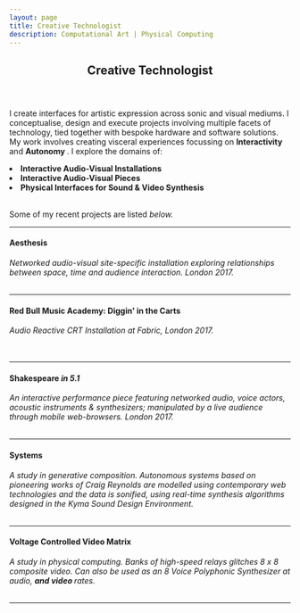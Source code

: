 ```yaml
---
layout: page
title: Creative Technologist
description: Computational Art | Physical Computing
---
```


<!-- Main -->
<div id="main" class="alt">

<!-- One -->
<section id="one">
	<div class="inner">
		<header class="major">
			<h1>Creative Technologist</h1>
		</header>

<!-- Content -->
<!-- <h2 id="content">The What</h2> -->
<p>I create  interfaces for artistic expression across sonic and visual mediums.
 I conceptualise, design and execute projects involving multiple facets of technology, tied together with bespoke hardware and software solutions. My work involves creating visceral experiences focussing on  <b> Interactivity </b> and <b> Autonomy </b>.
I explore the domains of:
<li> <strong> Interactive Audio-Visual Installations  </strong>
<li> <strong> Interactive Audio-Visual Pieces </strong>
<li> <strong> Physical Interfaces for Sound & Video Synthesis </strong>
<br>
<br>

Some of my recent projects are listed <i> below.</i>
<hr class="major" />
<h4>Aesthesis</h4>
	<i>Networked audio-visual site-specific installation exploring relationships between space, time and audience interaction. London 2017.</i>
	<div class="row">
	<br>
	<div class="4u"> <span class="image centered"><img src="assets/images/crp_aes_2017.jpg" alt="" /></span> </div>
	<div class="4u"> <span class="image centered"><img src="assets/images/crp_aes_2017_2.jpg" alt="" /></span> </div>
	<div class="4u"> <span class="image centered"><img src="assets/images/crp_aes_2017_1.jpg" alt="" /></span> </div>
	</div>
<hr class="major" />
	<h4>Red Bull Music Academy: Diggin' in the Carts</h4>
		<i>Audio Reactive CRT Installation at Fabric, London 2017.</i>
		<div class="row">
		<br>
		<div class="4u "> <span class="image fit"><img src="assets/images/crp_rbma_2017.jpg" alt="" /></span> </div>
		<div class="4u "><span class="image fit"><img src="assets/images/crp_rbma_2017_2.jpg" alt="" /></span> </div>
		<div class="4u "> <span class="image fit"><img src="assets/images/crp_rbma_2017_3.jpg" alt="" /></span> </div>
		</div>
		<br>
<hr class="major" />
<h4>Shakespeare <i> in 5.1 </i> </h4>
			<i>An interactive performance piece featuring networked audio, voice actors, acoustic instruments & synthesizers; manipulated by a live audience through mobile web-browsers. London 2017.</i>
			<div class="row">
			<br>
			<div class="3u"> <span class="image centered"><img src="assets/images/crp_s51_2017.jpg" alt="" /></span> </div>
			<div class="3u"> <span class="image centered"><img src="assets/images/crp_s51_2017_1.jpg" alt="" /></span> </div>
			<div class="3u"> <span class="image centered"><img src="assets/images/crp_s51_2017_2.jpg" alt="" /></span> </div>
			<div class="3u"> <span class="image centered"><img src="assets/images/crp_s51_2017_3.jpg" alt="" /></span> </div>
			</div>
<hr class="major" />
<h4>Systems</h4>
			<i> A study in generative composition. Autonomous systems based on pioneering works of Craig Reynolds are modelled using contemporary web technologies and the data is sonified, using real-time synthesis algorithms designed in the Kyma Sound Design Environment. </i>
			<div class="row">
			<br>
			<div class="4u"> <span class="image centered"><img src="assets/images/crp_flock_2017.png" alt="" /></span> </div>
			<div class="4u"> <span class="image centered"><img src="assets/images/crp_flock_2017_1.png" alt="" /></span> </div>
			<div class="4u"> <span class="image centered"><img src="assets/images/crp_flock_2017_2.png" alt="" /></span> </div>
			</div>
<hr class="major" />
<h4>Voltage Controlled Video Matrix </h4>
			<i> A study in physical computing. Banks of high-speed relays glitches 8 x 8 composite video. Can also be used as an 8 Voice Polyphonic Synthesizer at audio, <b> and video </b> rates. </i>
			<div class="row">
			<br>
			<div class="6u"> <span class="image centered"><img src="assets/images/crp_vcvm.png" alt="" /></span> </div>
			<div class="6u"> <span class="image centered"><img src="assets/images/crp_vcvm_3.png" alt="" /></span> </div>
			</div>
<hr class="major" />
